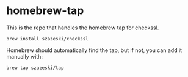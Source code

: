 # homebrew-tap

This is the repo that handles the homebrew tap for checkssl.

`brew install szazeski/checkssl`

Homebrew should automatically find the tap, but if not, you can add it manually with:

`brew tap szazeski/tap`
